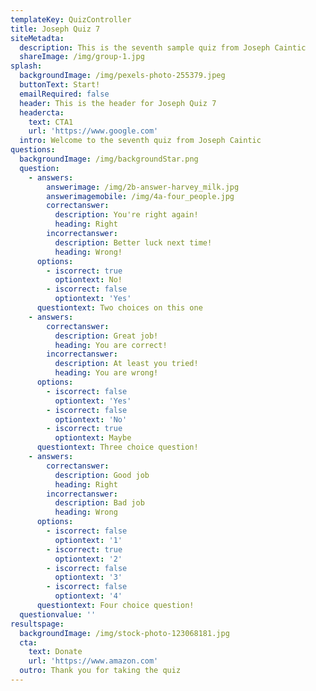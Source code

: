 ```yaml
---
templateKey: QuizController
title: Joseph Quiz 7
siteMetadta:
  description: This is the seventh sample quiz from Joseph Caintic
  shareImage: /img/group-1.jpg
splash:
  backgroundImage: /img/pexels-photo-255379.jpeg
  buttonText: Start!
  emailRequired: false
  header: This is the header for Joseph Quiz 7
  headercta:
    text: CTA1
    url: 'https://www.google.com'
  intro: Welcome to the seventh quiz from Joseph Caintic
questions:
  backgroundImage: /img/backgroundStar.png
  question:
    - answers:
        answerimage: /img/2b-answer-harvey_milk.jpg
        answerimagemobile: /img/4a-four_people.jpg
        correctanswer:
          description: You're right again!
          heading: Right
        incorrectanswer:
          description: Better luck next time!
          heading: Wrong!
      options:
        - iscorrect: true
          optiontext: No!
        - iscorrect: false
          optiontext: 'Yes'
      questiontext: Two choices on this one
    - answers:
        correctanswer:
          description: Great job!
          heading: You are correct!
        incorrectanswer:
          description: At least you tried!
          heading: You are wrong!
      options:
        - iscorrect: false
          optiontext: 'Yes'
        - iscorrect: false
          optiontext: 'No'
        - iscorrect: true
          optiontext: Maybe
      questiontext: Three choice question!
    - answers:
        correctanswer:
          description: Good job
          heading: Right
        incorrectanswer:
          description: Bad job
          heading: Wrong
      options:
        - iscorrect: false
          optiontext: '1'
        - iscorrect: true
          optiontext: '2'
        - iscorrect: false
          optiontext: '3'
        - iscorrect: false
          optiontext: '4'
      questiontext: Four choice question!
  questionvalue: ''
resultspage:
  backgroundImage: /img/stock-photo-123068181.jpg
  cta:
    text: Donate
    url: 'https://www.amazon.com'
  outro: Thank you for taking the quiz
---
```


